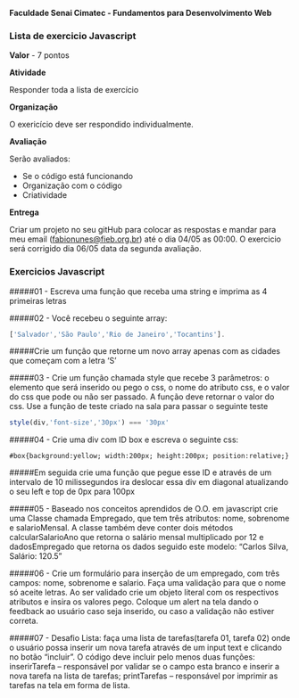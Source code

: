 **Faculdade Senai Cimatec - Fundamentos para Desenvolvimento Web**

### Lista de exercicio Javascript

**Valor** - 7 pontos

**Atividade**

Responder toda a lista de exercício 

**Organização**

O exericício deve ser respondido individualmente.

**Avaliação**

Serão avaliados:
- Se o código está funcionando
- Organização com o código
- Criatividade

**Entrega**

Criar um projeto no seu gitHub para colocar as respostas e mandar para meu email (fabionunes@fieb.org.br) até o dia 04/05 as 00:00. O exercicio será corrigido dia 06/05 data da segunda avaliação.  

### Exercicios Javascript

#####01 - Escreva uma função que receba uma string e imprima as 4 primeiras letras

#####02 - Você recebeu o seguinte array: 
```javascript
['Salvador','São Paulo','Rio de Janeiro','Tocantins']. 
```
#####Crie um função que retorne um novo array apenas com as cidades que começam com a letra ‘S’

#####03 - Crie um função chamada style que recebe 3 parâmetros: o elemento que será inserido ou pego o css, o nome do atributo css, e o valor do css que pode ou não ser passado. A função deve retornar o valor do css. Use a função de teste criado na sala para passar o seguinte teste 
```javascript
style(div,'font-size','30px') === '30px' 
```

#####04 - Crie uma div com ID box e escreva o seguinte css: 
```
#box{background:yellow; width:200px; height:200px; position:relative;}
```
#####Em seguida crie uma função que pegue esse ID e através de um intervalo de 10 milissegundos ira deslocar essa div em diagonal atualizando o seu left e top de 0px para 100px


#####05 - Baseado nos conceitos aprendidos de O.O. em javascript crie uma Classe chamada Empregado, que tem três atributos: nome, sobrenome e salarioMensal. A classe também deve conter dois métodos calcularSalarioAno que retorna o salário mensal multiplicado por 12 e dadosEmpregado que retorna os dados seguido este modelo: “Carlos Silva, Salário: 120.5”



#####06 - Crie um formulário para inserção de um empregado, com três campos: nome, sobrenome e salario. Faça uma validação para que o nome só aceite letras. Ao ser validado crie um objeto literal com os respectivos atributos e insira os valores pego. Coloque um alert na tela dando o feedback ao usuário caso seja inserido, ou caso a validação não estiver correta. 



#####07 - Desafio Lista: faça uma lista de tarefas(tarefa 01, tarefa 02) onde o usuário possa inserir um nova tarefa através de um input text e clicando no botão “incluir”. O código deve incluir pelo menos duas funções: inserirTarefa – responsável por validar se o campo esta branco e inserir a nova tarefa na lista de tarefas; printTarefas – responsável por imprimir as tarefas na tela em forma de lista.







